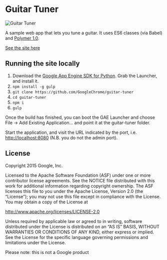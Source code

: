 # Guitar Tuner

![Guitar Tuner](https://aerotwist.com/static/blog/guitar-tuner/grabs.png)

A sample web app that lets you tune a guitar. It uses ES6 classes (via Babel) and [Polymer 1.0](https://www.polymer-project.org/1.0/).

[See the site here](https://guitar-tuner.appspot.com/)

## Running the site locally

1. Download the [Google App Engine SDK for Python](https://cloud.google.com/appengine/downloads?hl=en). Grab the Launcher, and install it.
2. `npm install -g gulp`
3. `git clone https://github.com/GoogleChrome/guitar-tuner`
4. `cd guitar-tuner`
5. `npm i`
6. `gulp`

Once the build has finished, you can boot the GAE Launcher and choose File -> Add Existing Application... and point it at the guitar-tuner folder.

Start the application, and visit the URL indicated by the port, i.e. [http://localhost:8080](http://localhost:8080) (N.B. you do not the admin port).

## License

Copyright 2015 Google, Inc.

Licensed to the Apache Software Foundation (ASF) under one or more contributor license agreements. See the NOTICE file distributed with this work for additional information regarding copyright ownership. The ASF licenses this file to you under the Apache License, Version 2.0 (the “License”); you may not use this file except in compliance with the License. You may obtain a copy of the License at

http://www.apache.org/licenses/LICENSE-2.0

Unless required by applicable law or agreed to in writing, software distributed under the License is distributed on an “AS IS” BASIS, WITHOUT WARRANTIES OR CONDITIONS OF ANY KIND, either express or implied. See the License for the specific language governing permissions and limitations under the License.

Please note: this is not a Google product

